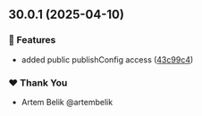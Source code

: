 ## 30.0.1 (2025-04-10)

### 🚀 Features

- added public publishConfig access ([43c99c4](https://github.com/koobiq/data-grid/commit/43c99c4))

### ❤️ Thank You

- Artem Belik @artembelik
